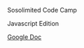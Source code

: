 Sosolimited Code Camp

Javascript Edition

[Google Doc](https://docs.google.com/document/d/1VOw8QANeKeQoANMjAcm8sYywmslGq9e5mSgsUZaxp7c/edit)
